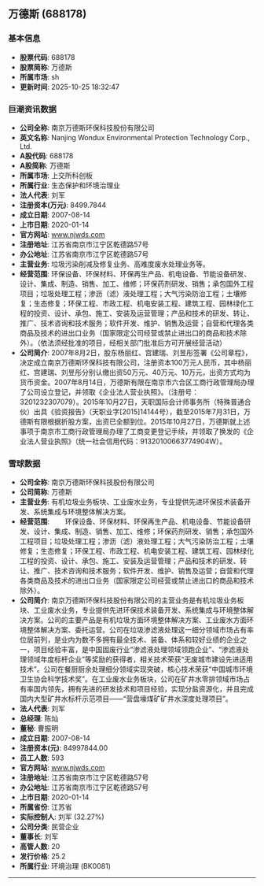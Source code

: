 ## 万德斯 (688178)

### 基本信息

- **股票代码**: 688178
- **股票简称**: 万德斯
- **所属市场**: sh
- **更新时间**: 2025-10-25 18:32:47

### 巨潮资讯数据

- **公司全称**: 南京万德斯环保科技股份有限公司
- **英文名称**: Nanjing Wondux Environmental Protection Technology Corp., Ltd.
- **A股代码**: 688178
- **A股简称**: 万德斯
- **所属市场**: 上交所科创板
- **所属行业**: 生态保护和环境治理业
- **法人代表**: 刘军
- **注册资本(万元)**: 8499.7844
- **成立日期**: 2007-08-14
- **上市日期**: 2020-01-14
- **官方网站**: www.njwds.com
- **注册地址**: 江苏省南京市江宁区乾德路57号
- **办公地址**: 江苏省南京市江宁区乾德路57号
- **主营业务**: 垃圾污染削减及修复业务、高难度废水处理业务等。
- **经营范围**: 环保设备、环保材料、环保再生产品、机电设备、节能设备研发、设计、集成、制造、销售、加工、维修；环保药剂研发、销售；承包国外工程项目；垃圾处理工程；渗沥（滤）液处理工程；大气污染防治工程；土壤修复；生态修复；环保工程、市政工程、机电安装工程、建筑工程、园林绿化工程的投资、设计、承包、施工、安装及运营管理；产品和技术的研发、转让、推广、技术咨询和技术服务；软件开发、维护、销售及运营；自营和代理各类商品及技术的进出口业务（国家限定公司经营或禁止进出口的商品和技术除外）。（依法须经批准的项目，经相关部门批准后方可开展经营活动）
- **公司简介**: 2007年8月2日，股东杨丽红、宫建瑞、刘昱彤签署《公司章程》，决定成立南京万德斯环保科技有限公司，注册资本100万元人民币，其中杨丽红、宫建瑞、刘昱彤分别认缴出资50万元、40万元、10万元，出资方式均为货币资金。2007年8月14日，万德斯有限在南京市六合区工商行政管理局办理了公司设立登记，并领取《企业法人营业执照》。（注册号：3201232307079）。2015年10月27日，天职国际会计师事务所（特殊普通合伙）出具《验资报告》（天职业字[2015]14144号），截至2015年7月31日，万德斯有限根据折股方案，出资已全额到位。2015年10月27日，万德斯就上述事项于南京市工商行政管理局办理了工商变更登记手续，并领取了换发的《企业法人营业执照》（统一社会信用代码：91320100663774904W）。

### 雪球数据

- **公司全称**: 南京万德斯环保科技股份有限公司
- **公司简称**: 万德斯
- **主营业务**: 有机垃圾业务板块、工业废水业务，专业提供先进环保技术装备开发、系统集成与环境整体解决方案。
- **经营范围**: 　　环保设备、环保材料、环保再生产品、机电设备、节能设备研发、设计、集成、制造、销售、加工、维修；环保药剂研发、销售；承包国外工程项目；垃圾处理工程；渗沥（滤）液处理工程；大气污染防治工程；土壤修复；生态修复；环保工程、市政工程、机电安装工程、建筑工程、园林绿化工程的投资、设计、承包、施工、安装及运营管理；产品和技术的研发、转让、推广、技术咨询和技术服务；软件开发、维护、销售及运营；自营和代理各类商品及技术的进出口业务（国家限定公司经营或禁止进出口的商品和技术除外）。
- **公司简介**: 南京万德斯环保科技股份有限公司的主营业务是有机垃圾业务板块、工业废水业务，专业提供先进环保技术装备开发、系统集成与环境整体解决方案。公司的主要产品是有机垃圾方面环境整体解决方案、工业废水方面环境整体解决方案、委托运营。公司在垃圾渗滤液处理这一细分领域市场占有率位居前列，是业内为数不多拥有最全技术、装备、体系和较好业绩的企业之一，项目经验丰富，是中国固废行业“渗滤液处理领域领跑企业”、“渗滤液处理领域年度标杆企业”等奖励的获得者，相关技术荣获“无废城市建设先进适用技术”。公司在餐厨厨余处理细分领域实现突破，核心技术荣获“中国城市环境卫生协会科学技术奖”。在工业废水业务板块，公司在矿井水零排领域市场占有率国内领先，拥有先进的研发技术和项目经验，实现分盐资源化，并且完成国内大型矿井水标杆示范项目——“营盘壕煤矿矿井水深度处理项目”。
- **法人代表**: 刘军
- **总经理**: 陈灿
- **董秘**: 曹振明
- **成立日期**: 2007-08-14
- **注册资本(元)**: 84997844.00
- **员工人数**: 593
- **官方网站**: www.njwds.com
- **注册地址**: 江苏省南京市江宁区乾德路57号
- **办公地址**: 江苏省南京市江宁区乾德路57号
- **上市日期**: 2020-01-14
- **所属省份**: 江苏省
- **实际控制人**: 刘军 (32.27%)
- **公司分类**: 民营企业
- **董事长**: 刘军
- **高管人数**: 20
- **发行价格**: 25.2
- **所属行业**: 环境治理 (BK0081)

---